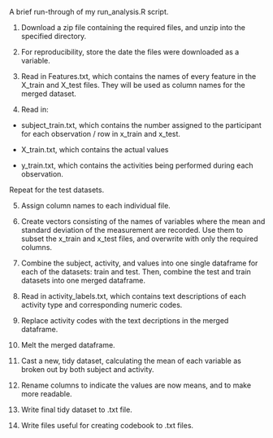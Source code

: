 
A brief run-through of my run_analysis.R script.


1)  Download a zip file containing the required files, and unzip into the specified directory.

2)  For reproducibility, store the date the files were downloaded as a variable.

3)  Read in Features.txt, which contains the names of every feature in the X_train and X_test files.  They will be used as column names for the merged dataset.

4)  Read in:

* subject_train.txt, which contains the number assigned to the participant for each observation / row in x_train and x_test.

* X_train.txt, which contains the actual values

* y_train.txt, which contains the activities being performed during each observation.

Repeat for the test datasets.

5)  Assign column names to each individual file.   

6) Create vectors consisting of the names of variables where the mean and standard deviation of the measurement are recorded.  Use them to subset the x_train and x_test files, and overwrite with only the required columns.

7) Combine the subject, activity, and values into one single dataframe for each of the datasets:  train and test.  Then, combine the test and train datasets into one merged dataframe.

8) Read in activity_labels.txt, which contains text descriptions of each activity type and corresponding numeric codes.

9) Replace activity codes with the text decriptions in the merged dataframe.

10) Melt the merged dataframe.

11) Cast a new, tidy dataset, calculating the mean of each variable as broken out by both subject and activity.

12) Rename columns to indicate the values are now means, and to make more readable.

13) Write final tidy dataset to .txt file.

14) Write files useful for creating codebook to .txt files.
